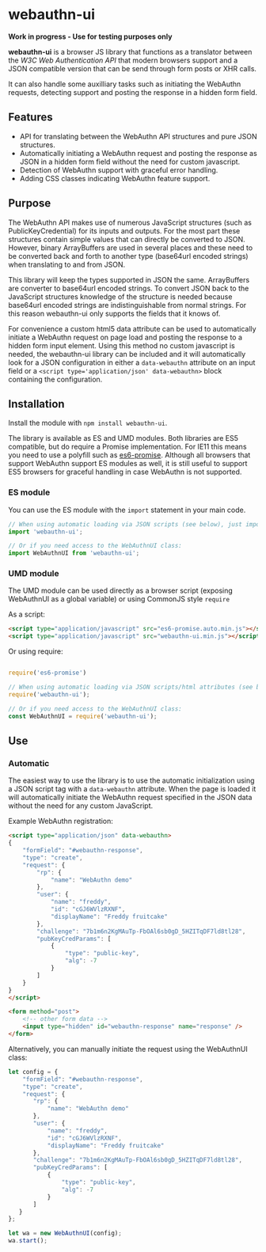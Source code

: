 # webauthn-ui

**Work in progress - Use for testing purposes only**

**webauthn-ui** is a browser JS library that functions as a translator between the *W3C Web Authentication API* that modern browsers support and a JSON compatible version that can be send through form posts or XHR calls.

It can also handle some auxilliary tasks such as initiating the WebAuthn requests, detecting support and posting the response in a hidden form field.

## Features

- API for translating between the WebAuthn API structures and pure JSON structures.
- Automatically initiating a WebAuthn request and posting the response as JSON in a hidden form field without the need for custom javascript.
- Detection of WebAuthn support with graceful error handling.
- Adding CSS classes indicating WebAuthn feature support.
 
## Purpose

The WebAuthn API makes use of numerous JavaScript structures (such as PublicKeyCredential) for its inputs and outputs. For the most part these structures contain simple values that can directly be converted to JSON. However, binary ArrayBuffers are used in several places and these need to be converted back and forth to another type (base64url encoded strings) when translating to and from JSON. 

This library will keep the types supported in JSON the same. ArrayBuffers are converter to base64url encoded strings. To convert JSON back to the JavaScript structures knowledge of the structure is needed because base64url encoded strings are indistinguishable from normal strings. For this reason webauthn-ui only supports the fields that it knows of.

For convenience a custom html5 data attribute can be used to automatically initiate a WebAuthn request on page load and posting the response to a hidden form input element. Using this method no custom javascript is needed, the webauthn-ui library can be included and it will automatically look for a JSON configuration in either a `data-webauthn` attribute on an input field or a `<script type='application/json' data-webauthn>` block containing the configuration.


## Installation

Install the module with `npm install webauthn-ui`.

The library is available as ES and UMD modules. Both libraries are ES5 compatible, but do require a Promise implementation. For IE11 this means you need to use a polyfill such as [es6-promise](https://github.com/stefanpenner/es6-promise). Although all browsers that support WebAuthn support ES modules as well, it is still useful to support ES5 browsers for graceful handling in case WebAuthn is not supported.

### ES module

You can use the ES module with the `import` statement in your main code.

```js
// When using automatic loading via JSON scripts (see below), just importing the library is enough:
import 'webauthn-ui';

// Or if you need access to the WebAuthnUI class:
import WebAuthnUI from 'webauthn-ui';
```

### UMD module

The UMD module can be used directly as a browser script (exposing WebAuthnUI as a global variable) or using CommonJS style `require`

As a script:
```html
<script type="application/javascript" src="es6-promise.auto.min.js"></script> <!-- For old and crappy browsers -->
<script type="application/javascript" src="webauthn-ui.min.js"></script>
```

Or using require:
```js

require('es6-promise')

// When using automatic loading via JSON scripts/html attributes (see below), just importing the library is enough:
require('webauthn-ui');

// Or if you need access to the WebAuthnUI class:
const WebAuthnUI = require('webauthn-ui');
```


## Use


### Automatic 
The easiest way to use the library is to use the automatic initialization using a JSON script tag with a `data-webauthn` attribute. When the page is loaded it will automatically initiate the WebAuthn request specified in the JSON data without the need for any custom JavaScript.

Example WebAuthn registration:
```html
<script type="application/json" data-webauthn>
{
    "formField": "#webauthn-response",
    "type": "create",
    "request": {
        "rp": {
            "name": "WebAuthn demo"
        },
        "user": {
            "name": "freddy",
            "id": "cGJ6WVlzRXNF",
            "displayName": "Freddy fruitcake"
        },
        "challenge": "7b1m6n2KgMAuTp-FbOAl6sb0gD_5HZITqDF7ld8tl28",
        "pubKeyCredParams": [
            {
                "type": "public-key",
                "alg": -7
            }
        ]
    }
}
</script>

<form method="post">
    <!-- other form data -->
    <input type="hidden" id="webauthn-response" name="response" />
</form>
```

Alternatively, you can manually initiate the request using the WebAuthnUI class:

```js
let config = { 
    "formField": "#webauthn-response",
    "type": "create",
    "request": {
       "rp": {
           "name": "WebAuthn demo"
       },
       "user": {
           "name": "freddy",
           "id": "cGJ6WVlzRXNF",
           "displayName": "Freddy fruitcake"
       },
       "challenge": "7b1m6n2KgMAuTp-FbOAl6sb0gD_5HZITqDF7ld8tl28",
       "pubKeyCredParams": [
           {
               "type": "public-key",
               "alg": -7
           }
       ]
   }
};

let wa = new WebAuthnUI(config);
wa.start();
```





